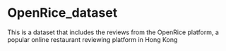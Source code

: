 # OpenRice_dataset
This is a dataset that includes the reviews from the OpenRice platform, a popular online restaurant reviewing platform in Hong Kong
